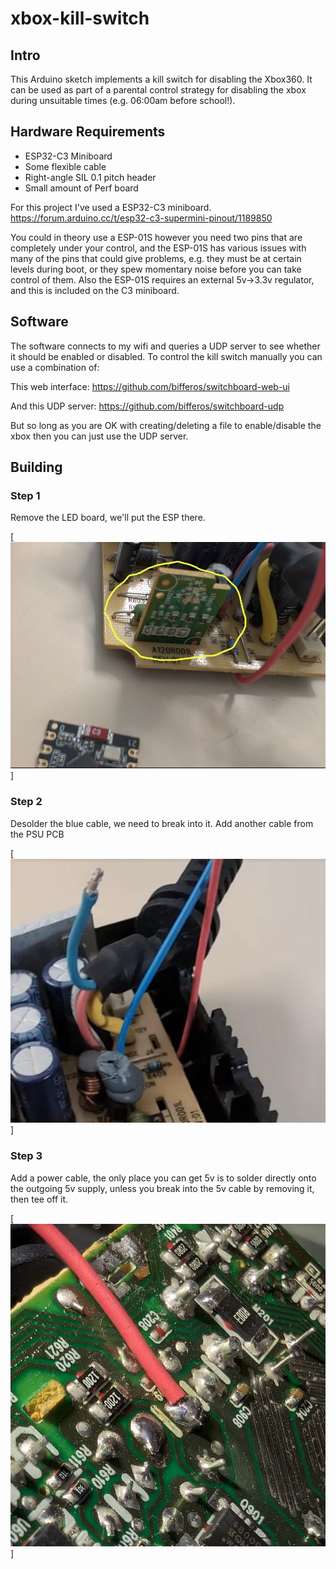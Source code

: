 # xbox-kill-switch

## Intro

This Arduino sketch implements a kill switch for disabling the Xbox360. 
It can be used as part of a parental control strategy for disabling 
the xbox during unsuitable times (e.g. 06:00am before school!).

## Hardware Requirements

- ESP32-C3 Miniboard
- Some flexible cable
- Right-angle SIL 0.1 pitch header
- Small amount of Perf board

For this project I've used a ESP32-C3 miniboard.  
https://forum.arduino.cc/t/esp32-c3-supermini-pinout/1189850

You could in theory use a ESP-01S however you need two pins that
are completely under your control, and the ESP-01S has various issues
with many of the pins that could give problems, e.g. they must be at
certain levels during boot, or they spew momentary noise before you
can take control of them.  Also the ESP-01S requires an external 
5v->3.3v regulator, and this is included on the C3 miniboard.

## Software

The software connects to my wifi and queries a UDP server to see 
whether it should be enabled or disabled.  To control the kill
switch manually you can use a combination of:

This web interface:
https://github.com/bifferos/switchboard-web-ui

And this UDP server:
https://github.com/bifferos/switchboard-udp

But so long as you are OK with creating/deleting a file to 
enable/disable the xbox then you can just use the UDP server.

## Building

### Step 1

Remove the LED board, we'll put the ESP there.

[![led_board](images/1_led_board.jpg)]


### Step 2

Desolder the blue cable, we need to break into it.  Add another
cable from the PSU PCB 

[![led_board](images/2_blue.jpg)]


### Step 3

Add a power cable, the only place you can get 5v is to solder 
directly onto the outgoing 5v supply, unless you break into the
5v cable by removing it, then tee off it.

[![led_board](images/3_power.jpg)]



